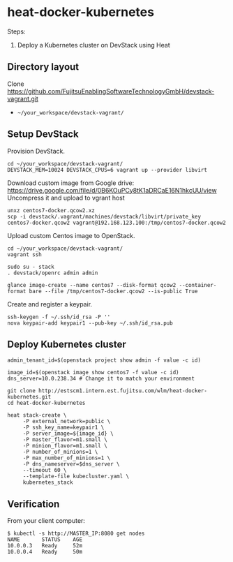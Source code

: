 # heat-docker-kubernetes

Steps:

1. Deploy a Kubernetes cluster on DevStack using Heat


## Directory layout

Clone  <https://github.com/FujitsuEnablingSoftwareTechnologyGmbH/devstack-vagrant.git>

* `~/your_workspace/devstack-vagrant/`

## Setup DevStack

Provision DevStack.

```
cd ~/your_workspace/devstack-vagrant/
DEVSTACK_MEM=10024 DEVSTACK_CPUS=6 vagrant up --provider libvirt
```

Download custom image from Google drive: <https://drive.google.com/file/d/0B6KOuPCy8tK1aDRCaE16N1hkcUU/view>
Uncompress it and upload to vgrant host

```
unxz centos7-docker.qcow2.xz
scp -i devstack/.vagrant/machines/devstack/libvirt/private_key centos7-docker.qcow2 vagrant@192.168.123.100:/tmp/centos7-docker.qcow2
```
Upload custom Centos image to OpenStack.

```
cd ~/your_workspace/devstack-vagrant/
vagrant ssh

sudo su - stack
. devstack/openrc admin admin

glance image-create --name centos7 --disk-format qcow2 --container-format bare --file /tmp/centos7-docker.qcow2 --is-public True
```

Create and register a keypair.

```
ssh-keygen -f ~/.ssh/id_rsa -P ''
nova keypair-add keypair1 --pub-key ~/.ssh/id_rsa.pub
```

## Deploy Kubernetes cluster

```
admin_tenant_id=$(openstack project show admin -f value -c id)

image_id=$(openstack image show centos7 -f value -c id)
dns_server=10.0.238.34 # Change it to match your environment

git clone http://estscm1.intern.est.fujitsu.com/wlm/heat-docker-kubernetes.git
cd heat-docker-kubernetes

heat stack-create \
     -P external_network=public \
     -P ssh_key_name=keypair1 \
     -P server_image=${image_id} \
     -P master_flavor=m1.small \
     -P minion_flavor=m1.small \
     -P number_of_minions=1 \
     -P max_number_of_minions=1 \
     -P dns_nameserver=$dns_server \
     --timeout 60 \
     --template-file kubecluster.yaml \
     kubernetes_stack
```

## Verification

From your client computer:

```
$ kubectl -s http://MASTER_IP:8080 get nodes
NAME       STATUS    AGE
10.0.0.3   Ready     52m
10.0.0.4   Ready     50m

```



